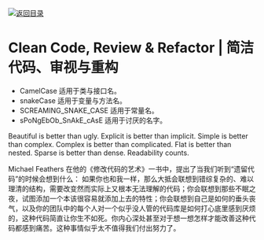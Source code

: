[![返回目录](https://parg.co/UCb)](https://github.com/wxyyxc1992/Awesome-CheatSheet)

# Clean Code, Review & Refactor | 简洁代码、审视与重构

- CamelCase 适用于类与接口名。
- snakeCase 适用于变量与方法名。
- SCREAMING_SNAKE_CASE 适用于常量名。
- sPoNgEbOb_SnAkE_cAsE 适用于讨厌的名字。

Beautiful is better than ugly.
Explicit is better than implicit.
Simple is better than complex.
Complex is better than complicated.
Flat is better than nested.
Sparse is better than dense.
Readability counts.

Michael Feathers 在他的《修改代码的艺术》一书中，提出了当我们听到“遗留代码”的时候会想到什么：
如果你也和我一样，那么大抵会联想到错综复杂的、难以理清的结构，需要改变然而实际上又根本无法理解的代码；你会联想到那些不眠之夜，试图添加一个本该很容易就添加上去的特性；你会联想到自己是如何的垂头丧气，以及你的团队中的每个人对一个似乎没人管的代码库是如何打心底里感到厌烦的，这种代码简直让你生不如死。你内心深处甚至对于想一想怎样才能改善这种代码都感到痛苦。这种事情似乎太不值得我们付出努力了。
